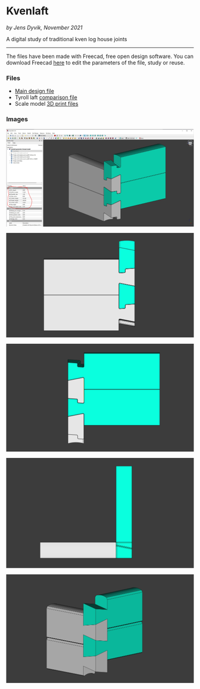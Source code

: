 # Kvenlaft
*by Jens Dyvik, November 2021*

A digital study of traditional kven log house joints

***

The files have been made with Freecad, free open design software. You can download Freecad [here](https://www.freecadweb.org/) to edit the parameters of the file, study or reuse.

### Files

 - [Main design file](https://github.com/JensDyvik/kven-laft/blob/main/kvenlaft-parametric-freecad-model.FCStd)
 - Tyroll laft [comparison file](https://github.com/JensDyvik/kven-laft/blob/main/tyroll-laft-freecad-model-for-comparrision.FCStd)
 - Scale model [3D print files](https://github.com/JensDyvik/kven-laft/tree/main/3D-print-test-files)
 
### Images


![](img/kvenlaft-in-freecad.JPG)


![](img/kvenlaft-in-freecad2.JPG)


![](img/kvenlaft-in-freecad3.JPG)


![](img/kvenlaft-in-freecad4-top.JPG)


![](img/tyroll-laft-for-comparision.JPG)

